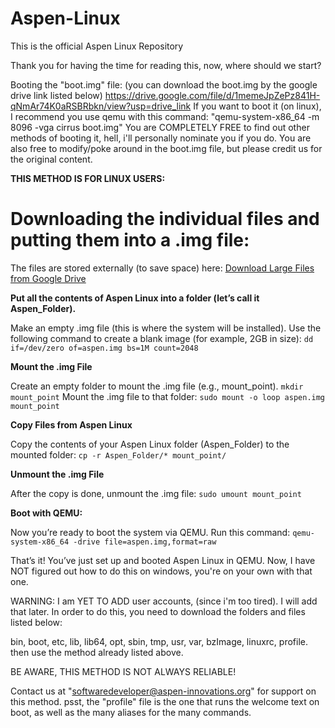 # Aspen-Linux
This is the official Aspen Linux Repository

Thank you for having the time for reading this, now, where should we start?

Booting the "boot.img" file:
(you can download the boot.img by the google drive link listed below)
https://drive.google.com/file/d/1memeJpZePz841H-qNmAr74K0aRSBRbkn/view?usp=drive_link
If you want to boot it (on linux), 
I recommend you use qemu with this command: "qemu-system-x86_64 -m 8096 -vga cirrus boot.img" You are COMPLETELY FREE to find out other methods of booting it, hell, i'll personally nominate you if you do. You are also free to modify/poke around in the boot.img file, but please credit us for the original content.

**THIS METHOD IS FOR LINUX USERS:**
# Downloading the individual files and putting them into a .img file:
The files are stored externally (to save space) here: [Download Large Files from Google Drive](https://drive.google.com/drive/folders/1kXq32pg1fIY7f_6IMKOUcyauZFw8obzT?usp=drive_link)

**Put all the contents of Aspen Linux into a folder (let’s call it Aspen_Folder).**

Make an empty .img file (this is where the system will be installed).
Use the following command to create a blank image (for example, 2GB in size):
```dd if=/dev/zero of=aspen.img bs=1M count=2048```

**Mount the .img File**

Create an empty folder to mount the .img file (e.g., mount_point).
```mkdir mount_point```
Mount the .img file to that folder:
```sudo mount -o loop aspen.img mount_point```

**Copy Files from Aspen Linux**

Copy the contents of your Aspen Linux folder (Aspen_Folder) to the mounted folder:
```cp -r Aspen_Folder/* mount_point/```

**Unmount the .img File**

After the copy is done, unmount the .img file:
```sudo umount mount_point```

**Boot with QEMU:**

Now you’re ready to boot the system via QEMU. Run this command:
```qemu-system-x86_64 -drive file=aspen.img,format=raw```

That’s it! You’ve just set up and booted Aspen Linux in QEMU.
Now, I have NOT figured out how to do this on windows, you're on your own with that one.

WARNING: I am YET TO ADD user accounts, (since i'm too tired). I will add that later.
In order to do this, you need to download the folders and files listed below:

bin, boot, etc, lib, lib64, opt, sbin, tmp, usr, var, bzImage, linuxrc, profile.
then use the method already listed above.

BE AWARE, THIS METHOD IS NOT ALWAYS RELIABLE!

Contact us at "softwaredeveloper@aspen-innovations.org" for support on this method. 
psst, the "profile" file is the one that runs the welcome text on boot, as well as the many aliases for the many commands.
